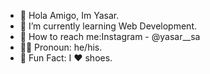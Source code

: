 - 👋 Hola Amigo, Im Yasar.
- 🌱 I’m currently learning Web Development.
- 📍 How to reach me:Instagram - @yasar__sa
- 👨🏾 Pronoun: he/his.
- 🔻 Fun Fact: I ❤️ shoes.
